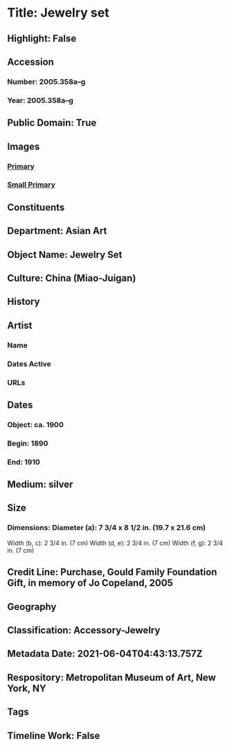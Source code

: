 # Title: Jewelry set
## Highlight: False
## Accession
### Number: 2005.358a–g
### Year: 2005.358a–g
## Public Domain: True
## Images
### [Primary](https://images.metmuseum.org/CRDImages/as/original/TR.364.4a-g.2005.jpg)
### [Small Primary](https://images.metmuseum.org/CRDImages/as/web-large/TR.364.4a-g.2005.jpg)
## Constituents
## Department: Asian Art
## Object Name: Jewelry Set
## Culture: China (Miao-Juigan)
## History
## Artist
### Name
### Dates Active
### URLs
## Dates
### Object: ca. 1900
### Begin: 1890
### End: 1910
## Medium: silver
## Size
### Dimensions: Diameter (a): 7 3/4 x 8 1/2 in. (19.7 x 21.6 cm)
Width (b, c): 2 3/4 in. (7 cm)
Width (d, e): 2 3/4 in. (7 cm)
Width (f, g): 2 3/4 in. (7 cm)
## Credit Line: Purchase, Gould Family Foundation Gift, in memory of Jo Copeland, 2005
## Geography
## Classification: Accessory-Jewelry
## Metadata Date: 2021-06-04T04:43:13.757Z
## Respository: Metropolitan Museum of Art, New York, NY
## Tags
## Timeline Work: False